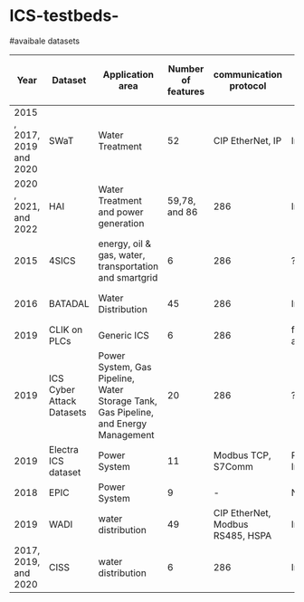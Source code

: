 # ICS-testbeds-

#avaibale datasets

Year  | Dataset  | Application area  | Number of features  |communication protocol| Attack Type  | Data Size  | Data format (Mega Byte)  | Data set publicly available  
--- | --- | --- | --- |--- |--- |--- |--- |--- 
2015 , 2017, 2019 and 2020 | SWaT  | Water Treatment  | 52  | CIP EtherNet, IP| Injection attack  | 285 | CSV | https://itrust.sutd.edu.sg/itrust-labs_datasets/dataset_info/ 
2020 , 2021, and 2022|  HAI  | Water Treatment and power generation | 59,78, and 86  | 286 | Injection attack  | 181, 205, and 196 | CSV | https://www.usenix.org/conference/cset20/presentation/shin 
2015|  4SICS  | energy, oil & gas, water, transportation and smartgrid | 6 | 286 | ??  | 24, 134, and 200 | pcap | https://www.netresec.com/?page=PCAP4SICS
2016|  BATADAL   | Water Distribution | 45 | 286 | Injection attack | 1.16 and 2.08 | csv, inp | https://www.batadal.net/data.html
2019|  CLIK on PLCs   | Generic ICS | 6 | 286 | function code attack | 3.75 | pcap | https://gitlab.com/safelab/clik/-/tree/master/  
2019|  ICS  Cyber Attack Datasets  | Power System, Gas Pipeline, Water Storage Tank, Gas Pipeline, and Energy Management | 20 | 286 | ?? | ?? | CSV, ARFF | https://sites.google.com/a/uah.edu/tommy-morris-uah/ics-data-sets
2019|  Electra ICS dataset   | Power System | 11 | Modbus TCP, S7Comm| Reconnaissance, Injection, Replay| 56, 1.7GB | CSV| http://perception.inf.um.es/ICS-datasets/ 
2018|  EPIC   | Power System | 9 | -| No attacks| ?? | pcap ,CSV| https://itrust.sutd.edu.sg/itrust-labs_datasets/dataset_info/   
2019|  WADI   | water distribution | 49 | CIP EtherNet, Modbus RS485, HSPA |  Injection attack | ?? | CSV| https://itrust.sutd.edu.sg/itrust-labs_datasets/dataset_info/ 
2017, 2019, and 2020 |  CISS   | water distribution | 6 | 286 |  Injection attack | ?? | pcap| https://itrust.sutd.edu.sg/itrust-labs_datasets/dataset_info/ 








